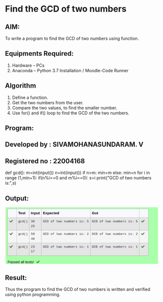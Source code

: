 # Find the GCD of two numbers

## AIM:
To write a program to find the GCD of two numbers using function.

## Equipments Required:
1. Hardware – PCs
2. Anaconda – Python 3.7 Installation / Moodle-Code Runner

## Algorithm
1. Define a function.
2. Get the two numbers from the user.
3. Compare the two values, to find the smaller number.
4. Use for() and if() loop to find the GCD of the two numbers.

## Program:
## Developed by : SIVAMOHANASUNDARAM. V
## Registered no : 22004168

def gcd():
    m=int(input())
    n=int(input())
    if n>m:
        min=m
    else:
        min=n
    for i in range (1,min+1):
        if(n%i==0 and m%i==0):
             s=i
    print("GCD of two numbers is:",s)

## Output:
![jj](/gcd.PNG)

## Result:
Thus the program to find the GCD of two numbers is written and verified using python programming.
